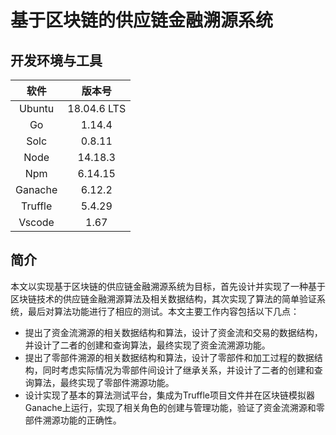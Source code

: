 # 基于区块链的供应链金融溯源系统

## 开发环境与工具

|  软件   |   版本号    |
| :-----: | :---------: |
| Ubuntu  | 18.04.6 LTS |
|   Go    |   1.14.4    |
|  Solc   |   0.8.11    |
|  Node   |   14.18.3   |
|   Npm   |   6.14.15   |
| Ganache |   6.12.2    |
| Truffle |   5.4.29    |
| Vscode  |    1.67     |

## 简介

本文以实现基于区块链的供应链金融溯源系统为目标，首先设计并实现了一种基于区块链技术的供应链金融溯源算法及相关数据结构，其次实现了算法的简单验证系统，最后对算法功能进行了相应的测试。本文主要工作内容包括以下几点：

* 提出了资金流溯源的相关数据结构和算法，设计了资金流和交易的数据结构，并设计了二者的创建和查询算法，最终实现了资金流溯源功能。
* 提出了零部件溯源的相关数据结构和算法，设计了零部件和加工过程的数据结构，同时考虑实际情况为零部件间设计了继承关系，并设计了二者的创建和查询算法，最终实现了零部件溯源功能。
* 设计实现了基本的算法测试平台，集成为Truffle项目文件并在区块链模拟器Ganache上运行，实现了相关角色的创建与管理功能，验证了资金流溯源和零部件溯源功能的正确性。
